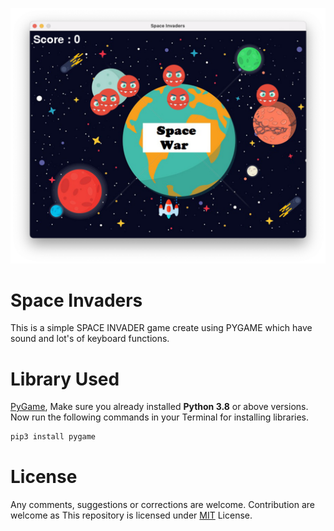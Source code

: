 ![](assets/image.png)

# Space Invaders

This is a simple SPACE INVADER game create using PYGAME which have sound and lot's of keyboard functions.

# Library Used

[PyGame](https://www.pygame.org/news), Make sure you already installed **Python 3.8** or above versions. Now run the following commands in your Terminal for installing libraries.

```bash
pip3 install pygame
```

# License

Any comments, suggestions or corrections are welcome. Contribution are welcome as This repository is licensed under [MIT](https://opensource.org/licenses/MIT) License.

